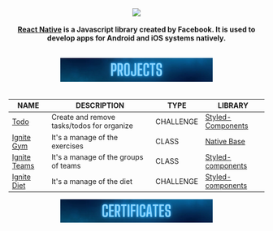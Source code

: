 <div align="center">
  <img src="./Assets/react-native.gif">

  <p align="center"> 
    <strong>
      <a href="https://reactnative.dev/" target=_blank>React Native</a> is a Javascript library created by Facebook. It is used to develop apps for Android and iOS systems natively.
    </strong>
  </p>

  <br/>
  <div align="center">
    <img src="./Assets/Projects.svg" width="300px">
  </div>
  <br/>
  
  <table>
      <thead>
          <tr>
              <th>NAME</th>
              <th>DESCRIPTION</th>
              <th>TYPE</th>
              <th>LIBRARY</th>
          </tr>
      </thead>
      <tbody>
          <tr>
              <td><a href="https://github.com/JhonatanBS/Ignite-Todo-mobile" target="_blank">Todo</a></td>
              <td>Create and remove tasks/todos for organize</td>
              <td>CHALLENGE</td>
              <td><a href="https://styled-components.com/">Styled-Components</a></td>
          </tr>
          <tr>
              <td><a href="https://github.com/JhonatanBS/ReactNative/tree/main/Classes/ignitegym" target="_blank">Ignite Gym</a></td>
              <td>It's a manage of the exercises</td>
              <td>CLASS</td>
              <td><a href="https://nativebase.io/">Native Base</a></td>
          </tr>
          <tr>
              <td><a href="https://github.com/JhonatanBS/ReactNative/tree/main/Classes/igniteteams" target="_blank">Ignite Teams</a></td>
              <td>It's a manage of the groups of teams</td>
              <td>CLASS</td>
              <td><a href="https://styled-components.com/">Styled-components</a></td>
          </tr>
        <tr>
              <td><a href="https://github.com/JhonatanBS/IgniteDiet" target="_blank">Ignite Diet</a></td>
              <td>It's a manage of the diet</td>
              <td>CHALLENGE</td>
              <td><a href="https://styled-components.com/">Styled-components</a></td>
          </tr>
      </tbody>
  </table>

  <div align="center">
    <img src="./Assets/Certificates.svg" width="300px">
  </div>
</div>
